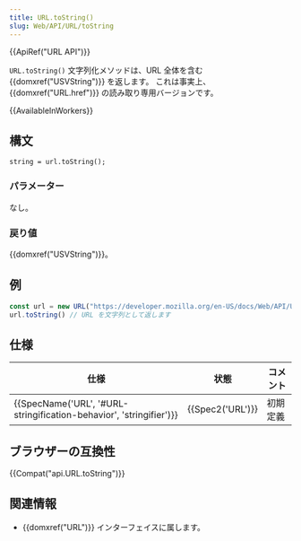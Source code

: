 ```yaml
---
title: URL.toString()
slug: Web/API/URL/toString
---
```


{{ApiRef("URL API")}}

`URL.toString()` 文字列化メソッドは、URL 全体を含む {{domxref("USVString")}} を返します。 これは事実上、{{domxref("URL.href")}} の読み取り専用バージョンです。

{{AvailableInWorkers}}

## 構文

```
string = url.toString();
```

### パラメーター

なし。

### 戻り値

{{domxref("USVString")}}。

## 例

```js
const url = new URL("https://developer.mozilla.org/en-US/docs/Web/API/URL/toString");
url.toString() // URL を文字列として返します
```

## 仕様

| 仕様                                                                                     | 状態                 | コメント |
| ---------------------------------------------------------------------------------------- | -------------------- | -------- |
| {{SpecName('URL', '#URL-stringification-behavior', 'stringifier')}} | {{Spec2('URL')}} | 初期定義 |

## ブラウザーの互換性

{{Compat("api.URL.toString")}}

## 関連情報

- {{domxref("URL")}} インターフェイスに属します。
